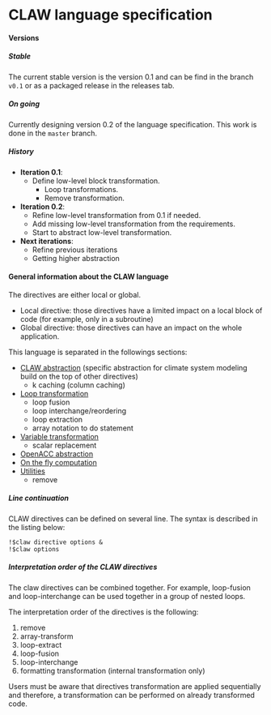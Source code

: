 # CLAW language specification

#### Versions
##### Stable
The current stable version is the version 0.1 and can be find in the branch
`v0.1` or as a packaged release in the releases tab.

##### On going
Currently designing version 0.2 of the language specification. This work is done
in the `master` branch.

##### History
* **Iteration 0.1**:
  * Define low-level block transformation.
    * Loop transformations.
    * Remove transformation.
* **Iteration 0.2**:
  * Refine low-level transformation from 0.1 if needed.
  * Add missing low-level transformation from the requirements.  
  * Start to abstract low-level transformation.
* **Next iterations**:
  * Refine previous iterations
  * Getting higher abstraction

#### General information about the CLAW language
The directives are either local or global.

* Local directive: those directives have a limited impact on a local block of
code (for example, only in a subroutine)
* Global directive: those directives can have an impact on the whole
application.


This language is separated in the followings sections:
* [CLAW abstraction](./definition/claw-abstraction.md)
  (specific abstraction for climate system modeling build on the top of other
  directives)
  * k caching (column caching)
* [Loop transformation](./definition/loop-transform.md)
  * loop fusion
  * loop interchange/reordering
  * loop extraction
  * array notation to do statement
* [Variable transformation](./definition/var-transform.md)
  * scalar replacement
* [OpenACC abstraction](./definition/openacc-abstraction.md)
* [On the fly computation](./definition/on-the-fly.md)
* [Utilities](./definition/utilities.md)
  * remove

##### Line continuation
CLAW directives can be defined on several line. The syntax is described in the
listing below:

```Fortran
!$claw directive options &
!$claw options
```


##### Interpretation order of the CLAW directives
The claw directives can be combined together. For example, loop-fusion and
loop-interchange can be used together in a group of nested loops.

The interpretation order of the directives is the following:

1. remove
2. array-transform
3. loop-extract
4. loop-fusion
5. loop-interchange
6. formatting transformation (internal transformation only)

Users must be aware that directives transformation are applied sequentially and
therefore, a transformation can be performed on already transformed code.
